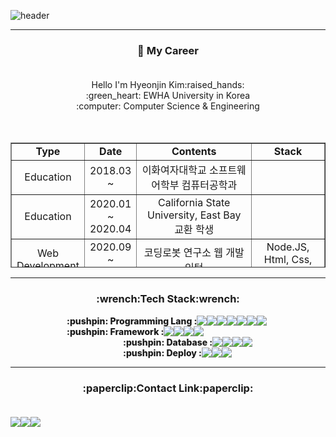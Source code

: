 
![header](https://capsule-render.vercel.app/api?type=waving&color=6FA2E1&height=300&section=header&text=Gimkuku's%20Github&fontSize=70&fontColor=FFFFFF&animation=twinkling&descSize=30)

---

<h3 align = "center"> 🔭 My Career<br><br> </h3>
<div align = "center">
Hello I'm Hyeonjin Kim:raised_hands:<br>
:green_heart: EWHA University in Korea<br>
:computer: Computer Science & Engineering<br>
</div>
<br><br>
<table style="border-collapse: collapse; width: 100%; height: 200px;"border="1" data-ke-align="center" align = "center">
  <tbody>
    <tr style="height: 20px;">
      <td style="width: 14%; height: 20px; text-align: center;font-weight: 800;"><b>Type</b> </td>
      <td style="width: 15%; height: 20px; text-align: center;font-weight: 800;"><b>Date</b></td>
      <td style="width: 46%; height: 20px; text-align: center;font-weight: 800;"><b>Contents</b></td>
      <td style="width: 25%; height: 20px; text-align: center;font-weight: 800;"><b>Stack</b></td>
    </tr>
    <tr style="height: 20px;">
      <td style="width: 14%; height: 20px; text-align: center;">Education</td>
      <td style="width: 15%; height: 20px; text-align: center;">2018.03 ~</td>
      <td style="width: 46%; height: 20px; text-align: center;">이화여자대학교 소프트웨어학부 컴퓨터공학과</td>
      <td style="width: 25%; height: 20px; text-align: center;">&nbsp;</td>
    </tr>
    <tr style="height: 20px;">
      <td style="width: 14%; height: 20px; text-align: center;">Education</td>
      <td style="width: 15%; height: 20px; text-align: center;">2020.01<br>~ 2020.04</td>
      <td style="width: 46%; height: 20px; text-align: center;">California State University, East Bay 교환 학생</td>
      <td style="width: 25%; height: 20px; text-align: center;">&nbsp;</td>
    </tr>
    <tr style="height: 20px;">
      <td style="width: 14%; height: 20px; text-align: center;">Web<br>Development</td>
      <td style="width: 15%; height: 20px; text-align: center;">2020.09<br>~ 2020.12</td>
      <td style="width: 46%; height: 20px; text-align: center;">코딩로봇 연구소 웹 개발 인턴</td>
      <td style="width: 25%; height: 20px; text-align: center;">Node.JS, Html, Css, Javascript</td>
    </tr>
    <tr style="height: 20px;">
      <td style="width: 14%; height: 20px; text-align: center;">App<br>Development</td>
      <td style="width: 15%; height: 20px; text-align: center;">2021.03 ~ 2021.10</td>
      <td style="width: 46%; height: 20px; text-align: center;">MeIn : 메뉴판을 찍으면 음식을 검색해주는<br>어플리케이션 개발</td>
      <td style="width: 25%; height: 20px; text-align: center;">OCR, Flutter, Dart, Firebase, Flask, Docker</td>
    </tr>
    <tr style="height: 20px;">
      <td style="width: 14%; height: 20px; text-align: center;">Web<br>Development</td>
      <td style="width: 15%; height: 20px; text-align: center;">2021.06 ~ 2021.08</td>
      <td style="width: 46%; height: 20px; text-align: center;">VENTI :<br>사용자 맞춤 브랜드 정보를 모아주는 웹 페이지 개발</td>
      <td style="width: 25%; height: 20px; text-align: center;">Django, Python, Docker, AWS EC2</td>
    </tr>
    <tr style="height: 20px;">
      <td style="width: 14%; height: 20px; text-align: center;">Backend<br>& DevOps</td>
      <td style="width: 15%; height: 20px; text-align: center;">2021.09 ~ 2021.12</td>
      <td style="width: 46%; height: 20px; text-align: center;">SLID :<br>온라인 강의를 들으며 필기를 함께 할 수 있는 서비스 개발</td>
      <td style="width: 25%; height: 20px; text-align: center;">Django, Python, Pytest, AWS EC2, Lambda, Cloudfront, Cognito</td>
    </tr>
    <tr style="height: 20px;">
      <td style="width: 14%; height: 20px; text-align: center;">Certificate</td>
      <td style="width: 15%; height: 20px; text-align: center;">2022.02</td>
      <td style="width: 46%; height: 20px; text-align: center;">AWS certified Solution Architect Associate 자격증 취득</td>
      <td style="width: 25%; height: 20px; text-align: center;">&nbsp;</td>
    </tr>
    <tr style="height: 20px;">
      <td style="width: 14%; height: 20px; text-align: center;">AWS Cloud<br>Support Associate</td>
      <td style="width: 15%; height: 20px; text-align: center;">2022.05 ~ </td>
      <td style="width: 46%; height: 20px; text-align: center;">AWS Serverless 서비스의 기술지원을 하고 있습니다. </td>
      <td style="width: 25%; height: 20px; text-align: center;">NodeJS, Python, Java, Lambda, API Gateway, SNS, SQS</td>
    </tr>
  </tbody>
</table>

---


<h3 align = "center">:wrench:Tech Stack:wrench:<br></h3>
<div style = "display: flex;">
  <span align="center" style = "margin-left: 90px; font-weight: 800;">:pushpin: Programming Lang : </span> 
  <img src="https://img.shields.io/badge/Python-3776AB?style=flat-square&logo=Python&logoColor=white"/>  
  <img src="https://img.shields.io/badge/C-ABB9CC?style=flat-square&logo=C&logoColor=white"/>  
  <img src="https://img.shields.io/badge/C++-00599C?style=flat-square&logo=C%2B%2B&logoColor=white"/>  
  <img src="https://img.shields.io/badge/HTML5-E34F26?style=flat-square&logo=HTML5&logoColor=white"/>  
  <img src="https://img.shields.io/badge/CSS-1572B6?style=flat-square&logo=CSS&logoColor=white"/>  
  <img src="https://img.shields.io/badge/JavaScript-F7DF1E?style=flat-square&logo=JavaScript&logoColor=white"/>  
  <img src="https://img.shields.io/badge/Dart-0175C2?style=flat-square&logo=Dart&logoColor=white"/>  
</div>

<div style = "display: flex; ">
  <span style = "margin-left: 90px; font-weight: 800;">:pushpin: Framework : </span>
  <img src="https://img.shields.io/badge/Django-092E20?style=flat-square&logo=Django&logoColor=white"/>  
  <img src="https://img.shields.io/badge/Node.js-339933?style=flat-square&logo=Node.js&logoColor=white"/>  
  <img src="https://img.shields.io/badge/Flutter-02569B?style=flat-square&logo=Flutter&logoColor=white"/>
  <img src="https://img.shields.io/badge/Unity-000000?style=flat-square&logo=Unity&logoColor=white"/>
</div>

<div style = "display: flex; margin-left: 90px">
  <span style = "margin-left: 90px; font-weight: 800;">:pushpin: Database : </span>
  <img src="https://img.shields.io/badge/MySQL-4479A1?style=flat-square&logo=MySQL&logoColor=white"/>  
  <img src="https://img.shields.io/badge/MongoDB-47A248?style=flat-square&logo=MongoDB&logoColor=white"/>
  <img src="https://img.shields.io/badge/Firebase-FFCA28?style=flat-square&logo=Firebase&logoColor=white"/>
  <img src="https://img.shields.io/badge/AmazonS3-569431?style=flat-square&logo=AmazonS3&logoColor=white"/>
</div>

<div style = "display: flex; margin-left: 90px">
  <span style = "margin-left: 90px; font-weight: 800;">:pushpin: Deploy : </span>
  <img src="https://img.shields.io/badge/Docker-2496ED?style=flat-square&logo=Docker&logoColor=white"/>  
  <img src="https://img.shields.io/badge/AmazonAWS-232FE3?style=flat-square&logo=AmazonAWS&logoColor=white"/>  
  <img src="https://img.shields.io/badge/TravisCI-3EAAAF?style=flat-square&logo=TravisCI&logoColor=white"/>
</div>

    
---


<h3 align = "center">:paperclip:Contact Link:paperclip:<br><br></h3>
<div style = "display: flex; align-item : center; justify-item: center" align = "center">
<a href="mailto:khjyj125@gmail.com"><img src="https://img.shields.io/badge/Gmail-EA4335?style=flat-square&logo=Gmail&logoColor=white"/></a>
<a href="https://gimkuku0708.tistory.com/"><img src="https://img.shields.io/badge/Blogger-FF5722?style=flat-square&logo=Blogger&logoColor=white"/></a>
<a href="https://www.instagram.com/gimkuku0708"><img src="https://img.shields.io/badge/Instagram-E4405F?style=flat-square&logo=Instagram&logoColor=white"/></a>
</div>

<br><br>

